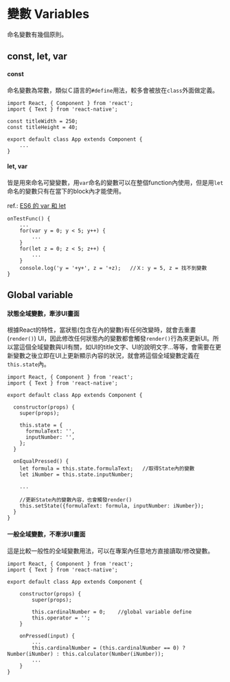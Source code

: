 # 變數 Variables

命名變數有幾個原則。

## const, let, var

#### const

命名變數為常數，類似Ｃ語言的`#define`用法，較多會被放在`class`外面做定義。

```
import React, { Component } from 'react';
import { Text } from 'react-native';

const titleWidth = 250;
const titleHeight = 40;

export default class App extends Component {
    ...
}
```

#### let, var

皆是用來命名可變變數，用`var`命名的變數可以在整個function內使用，但是用`let`命名的變數只有在當下的block內才能使用。

ref.: [ES6 的 var 和 let](http://www.jstips.co/zh_tw/javascript/keyword-var-vs-let/)

```
onTestFunc() {
    ...
    for(var y = 0; y < 5; y++) {
        ...
    }
    for(let z = 0; z < 5; z++) {
        ...
    }
    console.log('y = '+y+', z = '+z);   //Ｘ: y = 5, z = 找不到變數
}
```

## Global variable

#### 狀態全域變數，牽涉UI畫面

根據React的特性，當狀態(包含在內的變數)有任何改變時，就會去重畫(`render()`) UI，因此修改任何狀態內的變數都會觸發`render()`行為來更新UI。所以當這個全域變數與UI有關，如UI的title文字、UI的說明文字...等等，會需要在更新變數之後立即在UI上更新顯示內容的狀況，就會將這個全域變數定義在`this.state`內。


```
import React, { Component } from 'react';
import { Text } from 'react-native';

export default class App extends Component {

  constructor(props) {
    super(props);

    this.state = {
      formulaText: '',
      inputNumber: '',
    };
  }

  onEqualPressed() {
    let formula = this.state.formulaText;   //取得State內的變數
    let iNumber = this.state.inputNumber;

    ...

    //更新State內的變數內容，也會觸發render()
    this.setState({formulaText: formula, inputNumber: iNumber});
  }
}
```

#### 一般全域變數，不牽涉UI畫面

這是比較一般性的全域變數用法，可以在專案內任意地方直接讀取/修改變數。

```
import React, { Component } from 'react';
import { Text } from 'react-native';

export default class App extends Component {

    constructor(props) {
        super(props);

        this.cardinalNumber = 0;    //global variable define
        this.operator = '';
    }

    onPressed(input) {
        ...
        this.cardinalNumber = (this.cardinalNumber == 0) ? Number(iNumber) : this.calculator(Number(iNumber));
        ...
    }
}
```
